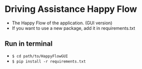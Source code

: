 # Driving Assistance Happy Flow

* The Happy Flow of the application. (GUI version)
* If you want to use a new package, add it in requirements.txt

## Run in terminal

* ```$ cd path/to/HappyFlowGUI```
* ```$ pip install -r requirements.txt```
